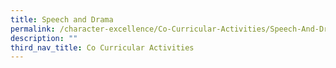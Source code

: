 ```yaml
---
title: Speech and Drama
permalink: /character-excellence/Co-Curricular-Activities/Speech-And-Drama/
description: ""
third_nav_title: Co Curricular Activities
---
```

